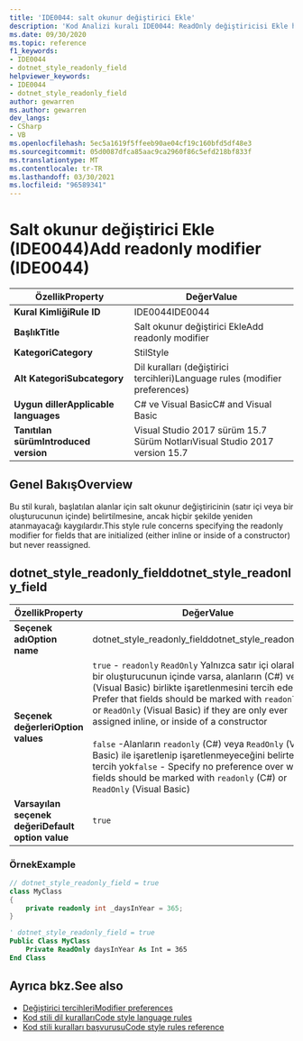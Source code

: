 ```yaml
---
title: 'IDE0044: salt okunur değiştirici Ekle'
description: 'Kod Analizi kuralı IDE0044: ReadOnly değiştiricisi Ekle hakkında bilgi edinin'
ms.date: 09/30/2020
ms.topic: reference
f1_keywords:
- IDE0044
- dotnet_style_readonly_field
helpviewer_keywords:
- IDE0044
- dotnet_style_readonly_field
author: gewarren
ms.author: gewarren
dev_langs:
- CSharp
- VB
ms.openlocfilehash: 5ec5a1619f5ffeeb90ae04cf19c160bfd5df48e3
ms.sourcegitcommit: 05d0087dfca85aac9ca2960f86c5efd218bf833f
ms.translationtype: MT
ms.contentlocale: tr-TR
ms.lasthandoff: 03/30/2021
ms.locfileid: "96589341"
---
```

# <a name="add-readonly-modifier-ide0044"></a><span data-ttu-id="686f9-103">Salt okunur değiştirici Ekle (IDE0044)</span><span class="sxs-lookup"><span data-stu-id="686f9-103">Add readonly modifier (IDE0044)</span></span>

|<span data-ttu-id="686f9-104">Özellik</span><span class="sxs-lookup"><span data-stu-id="686f9-104">Property</span></span>|<span data-ttu-id="686f9-105">Değer</span><span class="sxs-lookup"><span data-stu-id="686f9-105">Value</span></span>|
|-|-|
| <span data-ttu-id="686f9-106">**Kural Kimliği**</span><span class="sxs-lookup"><span data-stu-id="686f9-106">**Rule ID**</span></span> | <span data-ttu-id="686f9-107">IDE0044</span><span class="sxs-lookup"><span data-stu-id="686f9-107">IDE0044</span></span> |
| <span data-ttu-id="686f9-108">**Başlık**</span><span class="sxs-lookup"><span data-stu-id="686f9-108">**Title**</span></span> | <span data-ttu-id="686f9-109">Salt okunur değiştirici Ekle</span><span class="sxs-lookup"><span data-stu-id="686f9-109">Add readonly modifier</span></span> |
| <span data-ttu-id="686f9-110">**Kategori**</span><span class="sxs-lookup"><span data-stu-id="686f9-110">**Category**</span></span> | <span data-ttu-id="686f9-111">Stil</span><span class="sxs-lookup"><span data-stu-id="686f9-111">Style</span></span> |
| <span data-ttu-id="686f9-112">**Alt Kategori**</span><span class="sxs-lookup"><span data-stu-id="686f9-112">**Subcategory**</span></span> | <span data-ttu-id="686f9-113">Dil kuralları (değiştirici tercihleri)</span><span class="sxs-lookup"><span data-stu-id="686f9-113">Language rules (modifier preferences)</span></span> |
| <span data-ttu-id="686f9-114">**Uygun diller**</span><span class="sxs-lookup"><span data-stu-id="686f9-114">**Applicable languages**</span></span> | <span data-ttu-id="686f9-115">C# ve Visual Basic</span><span class="sxs-lookup"><span data-stu-id="686f9-115">C# and Visual Basic</span></span> |
| <span data-ttu-id="686f9-116">**Tanıtılan sürüm**</span><span class="sxs-lookup"><span data-stu-id="686f9-116">**Introduced version**</span></span> | <span data-ttu-id="686f9-117">Visual Studio 2017 sürüm 15.7 Sürüm Notları</span><span class="sxs-lookup"><span data-stu-id="686f9-117">Visual Studio 2017 version 15.7</span></span> |

## <a name="overview"></a><span data-ttu-id="686f9-118">Genel Bakış</span><span class="sxs-lookup"><span data-stu-id="686f9-118">Overview</span></span>

<span data-ttu-id="686f9-119">Bu stil kuralı, başlatılan alanlar için salt okunur değiştiricinin (satır içi veya bir oluşturucunun içinde) belirtilmesine, ancak hiçbir şekilde yeniden atanmayacağı kaygılardır.</span><span class="sxs-lookup"><span data-stu-id="686f9-119">This style rule concerns specifying the readonly modifier for fields that are initialized (either inline or inside of a constructor) but never reassigned.</span></span>

## <a name="dotnet_style_readonly_field"></a><span data-ttu-id="686f9-120">dotnet_style_readonly_field</span><span class="sxs-lookup"><span data-stu-id="686f9-120">dotnet_style_readonly_field</span></span>

|<span data-ttu-id="686f9-121">Özellik</span><span class="sxs-lookup"><span data-stu-id="686f9-121">Property</span></span>|<span data-ttu-id="686f9-122">Değer</span><span class="sxs-lookup"><span data-stu-id="686f9-122">Value</span></span>|
|-|-|
| <span data-ttu-id="686f9-123">**Seçenek adı**</span><span class="sxs-lookup"><span data-stu-id="686f9-123">**Option name**</span></span> | <span data-ttu-id="686f9-124">dotnet_style_readonly_field</span><span class="sxs-lookup"><span data-stu-id="686f9-124">dotnet_style_readonly_field</span></span> |
| <span data-ttu-id="686f9-125">**Seçenek değerleri**</span><span class="sxs-lookup"><span data-stu-id="686f9-125">**Option values**</span></span> | <span data-ttu-id="686f9-126">`true` - `readonly` `ReadOnly` Yalnızca satır içi olarak veya bir oluşturucunun içinde varsa, alanların (C#) veya (Visual Basic) birlikte işaretlenmesini tercih eder</span><span class="sxs-lookup"><span data-stu-id="686f9-126">`true` - Prefer that fields should be marked with `readonly` (C#) or `ReadOnly` (Visual Basic) if they are only ever assigned inline, or inside of a constructor</span></span><br /><br /><span data-ttu-id="686f9-127">`false` -Alanların `readonly` (C#) veya `ReadOnly` (Visual Basic) ile işaretlenip işaretlenmeyeceğini belirten bir tercih yok</span><span class="sxs-lookup"><span data-stu-id="686f9-127">`false` - Specify no preference over whether fields should be marked with `readonly` (C#) or `ReadOnly` (Visual Basic)</span></span> |
| <span data-ttu-id="686f9-128">**Varsayılan seçenek değeri**</span><span class="sxs-lookup"><span data-stu-id="686f9-128">**Default option value**</span></span> | `true` |

### <a name="example"></a><span data-ttu-id="686f9-129">Örnek</span><span class="sxs-lookup"><span data-stu-id="686f9-129">Example</span></span>

```csharp
// dotnet_style_readonly_field = true
class MyClass
{
    private readonly int _daysInYear = 365;
}
```

```vb
' dotnet_style_readonly_field = true
Public Class MyClass
    Private ReadOnly daysInYear As Int = 365
End Class
```

## <a name="see-also"></a><span data-ttu-id="686f9-130">Ayrıca bkz.</span><span class="sxs-lookup"><span data-stu-id="686f9-130">See also</span></span>

- [<span data-ttu-id="686f9-131">Değiştirici tercihleri</span><span class="sxs-lookup"><span data-stu-id="686f9-131">Modifier preferences</span></span>](modifier-preferences.md)
- [<span data-ttu-id="686f9-132">Kod stili dil kuralları</span><span class="sxs-lookup"><span data-stu-id="686f9-132">Code style language rules</span></span>](language-rules.md)
- [<span data-ttu-id="686f9-133">Kod stili kuralları başvurusu</span><span class="sxs-lookup"><span data-stu-id="686f9-133">Code style rules reference</span></span>](index.md)
